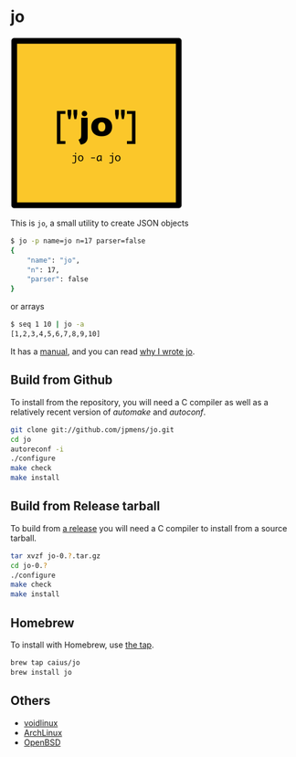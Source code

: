 # jo

![jo logo](jo-logo.png)

This is `jo`, a small utility to create JSON objects

```bash
$ jo -p name=jo n=17 parser=false
{
    "name": "jo",
    "n": 17,
    "parser": false
}
```

or arrays

```bash
$ seq 1 10 | jo -a
[1,2,3,4,5,6,7,8,9,10]
```

It has a [manual](jo.md), and you can read [why I wrote jo](http://jpmens.net/2016/03/05/a-shell-command-to-create-json-jo/).

## Build from Github

To install from the repository, you will need a C compiler as well as a relatively recent version of _automake_ and _autoconf_.

```bash
git clone git://github.com/jpmens/jo.git
cd jo
autoreconf -i
./configure
make check
make install
```


## Build from Release tarball

To build from [a release](https://github.com/jpmens/jo/releases) you will need a C compiler to install from a source tarball.

```bash
tar xvzf jo-0.?.tar.gz
cd jo-0.?
./configure
make check
make install
```

## Homebrew

To install with Homebrew, use [the tap](https://github.com/caius/homebrew-jo).

```bash
brew tap caius/jo
brew install jo
```

## Others

* [voidlinux](https://github.com/voidlinux/void-packages/tree/master/srcpkgs/jo)
* [ArchLinux](https://aur.archlinux.org/packages/jo/)
* [OpenBSD](http://openports.se/textproc/jo)
